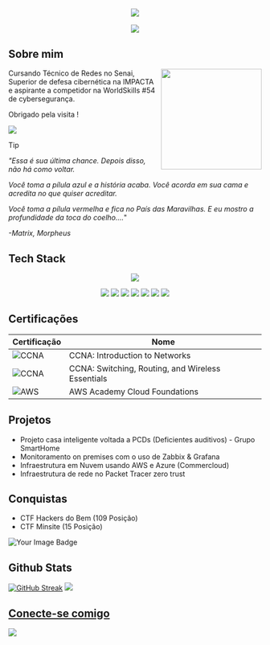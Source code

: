 <h3 align="center">
 <img src="https://capsule-render.vercel.app/api?type=transparent&height=150&color=gradient&text=Raul%20Cambiatti%20&section=header&reversal=false&fontColor=4B0082&animation=fadeIn&descAlignY=50&textBg=false&fontAlign=50&fontAlignY=50&descAlign=50">
</h3>

<p align="center">
 <img src="https://readme-typing-svg.herokuapp.com?font=JetBrains+Mono+&duration=1000&pause=700&color=4B0082&center=true&vCenter=true&width=435&lines=Ethical+Hacker;Pentester;Threat+Emulation">
</p>

## Sobre mim

<p>
<img align="right" height="200" src="https://github.com/user-attachments/assets/4843798e-e0f8-4d99-91ea-cd70e7a5bf8c">
</p>

Cursando Técnico de Redes no Senai, Superior de defesa cibernética na IMPACTA e aspirante a competidor na WorldSkills #54 de cybersegurança.

Obrigado pela visita !

![](https://komarev.com/ghpvc/?username=Nvkenin&color=4B0082)


>[!TIP]
>_"Essa é sua última chance. Depois disso, não há como voltar._
>
>
>_Você toma a pílula azul e a história acaba. Você acorda em sua cama e acredita no que quiser acreditar._
>
>
>_Você toma a pílula vermelha e fica no País das Maravilhas. E eu mostro a profundidade da toca do coelho...._"
>
><cite>-Matrix, Morpheus </cite> 


## Tech Stack




<p align="center">
 <img src="https://skillicons.dev/icons?i=kali,linux,git,github,grafana,windows,md,nginx,obsidian,powershell,debian">
</p>

<p align="center">
 <img src="https://img.shields.io/badge/Tor-7D4698?logo=Tor-Browser&logoColor=white">
 <img src="https://img.shields.io/badge/AWS-%23FF9900.svg?logo=amazon-web-services&logoColor=white">
 <img src="https://custom-icon-badges.demolab.com/badge/Microsoft%20Azure-0089D6?logo=msazure&logoColor=white">
 <img src="https://img.shields.io/badge/Debian-A81D33?logo=debian&logoColor=fff">
 <img src="https://img.shields.io/badge/Kali%20Linux-557C94?logo=kalilinux&logoColor=fff">
 <img src="https://img.shields.io/badge/Linux-FCC624?logo=linux&logoColor=black">
 <img src="https://custom-icon-badges.demolab.com/badge/Windows-0078D6?logo=windows11&logoColor=white">
</p>


## Certificações

| Certificação | Nome |
| --- | --- |
| ![CCNA](https://img.shields.io/badge/_-CCNA_Introduction_to_Networks-t?style=flat&logo=cisco&color=gray&link=https%3A%2F%2Fwww.credly.com%2Fbadges%2F8e9fe074-d594-4e63-89fc-352419473837%2Fpublic_url) | CCNA: Introduction to Networks |
| ![CCNA](https://img.shields.io/badge/_-CCNA%3A_Switching%2C_Routing%2C_and_Wireless_Essentials-t?style=flat&logo=cisco&color=gray&link=https%3A%2F%2Fwww.credly.com%2Fbadges%2F0d12358c-cfdb-490c-a354-e51aafacbe6a%2Fpublic_url) | CCNA: Switching, Routing, and Wireless Essentials |
| ![AWS](https://img.shields.io/badge/_-AWS_Academy_Cloud_Foundations-t?logo=amazonwebservices&labelColor=%23FFA500&color=gray) | AWS Academy Cloud Foundations |


## Projetos

- Projeto casa inteligente voltada a PCDs (Deficientes auditivos) - Grupo SmartHome
- Monitoramento on premises com o uso de Zabbix & Grafana
- Infraestrutura em Nuvem usando AWS e Azure (Commercloud)
- Infraestrutura de rede no Packet Tracer zero trust
 

## Conquistas

- CTF Hackers do Bem (109 Posição)
- CTF Minsite (15 Posição)

<p align="left">
 <img src="https://tryhackme-badges.s3.amazonaws.com/Nukenin.png" alt="Your Image Badge"/>
</p>


## Github Stats


 <a href="https://git.io/streak-stats"><img src="https://github-readme-streak-stats.herokuapp.com?user=Nvkenin&theme=midnight-purple&short_numbers=true&date_format=n%2Fj%5B%2FY%5D" alt="GitHub Streak" /></a>
 <a href ="https://github.com/Nvkenin">
   <img src="https://github-readme-stats.vercel.app/api?username=Nvkenin&show_icons=true&theme=midnight-purple">


## Conecte-se comigo 

<a href="https://www.linkedin.com/in/raulcambiatti/"> <img src="https://custom-icon-badges.demolab.com/badge/LinkedIn-0A66C2?logo=linkedin-white&logoColor=fff"></a>
